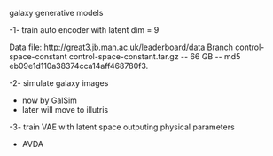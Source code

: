 

galaxy generative models

-1- train auto encoder with latent dim = 9 


Data file: 
http://great3.jb.man.ac.uk/leaderboard/data
Branch control-space-constant control-space-constant.tar.gz -- 66 GB -- md5 eb09e1d110a38374cca14aff468780f3.

-2- simulate galaxy images 
* now by GalSim
* later will move to illutris


-3- train VAE with latent space outputing physical parameters 

* AVDA



